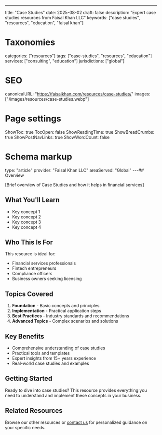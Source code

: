 ---
title: "Case Studies"
date: 2025-08-02
draft: false
description: "Expert case studies resources from Faisal Khan LLC"
keywords: ["case studies", "resources", "education", "faisal khan"]

# Taxonomies
categories: ["resources"]
tags: ["case-studies", "resources", "education"]
services: ["consulting", "education"]
jurisdictions: ["global"]

# SEO
canonicalURL: "https://faisalkhan.com/resources/case-studies/"
images: ["/images/resources/case-studies.webp"]

# Page settings
ShowToc: true
TocOpen: false
ShowReadingTime: true
ShowBreadCrumbs: true
ShowPostNavLinks: true
ShowWordCount: false

# Schema markup
type: "article"
provider: "Faisal Khan LLC"
areaServed: "Global"
---## Overview

[Brief overview of Case Studies and how it helps in financial services]

## What You'll Learn

- Key concept 1
- Key concept 2  
- Key concept 3
- Key concept 4

## Who This Is For

This resource is ideal for:

- Financial services professionals
- Fintech entrepreneurs
- Compliance officers
- Business owners seeking licensing

## Topics Covered

1. **Foundation** - Basic concepts and principles
2. **Implementation** - Practical application steps  
3. **Best Practices** - Industry standards and recommendations
4. **Advanced Topics** - Complex scenarios and solutions

## Key Benefits

- Comprehensive understanding of case studies
- Practical tools and templates
- Expert insights from 15+ years experience
- Real-world case studies and examples

## Getting Started

Ready to dive into case studies? This resource provides everything you need to understand and implement these concepts in your business.

## Related Resources

Browse our other resources or [contact us](mailto:contact@faisalkhan.com) for personalized guidance on your specific needs.
